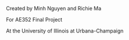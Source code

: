 Created by Minh Nguyen and Richie Ma

For AE352 Final Project

At the University of Illinois at Urbana-Champaign
